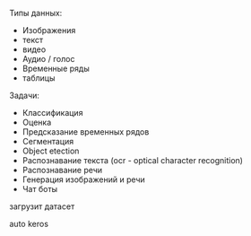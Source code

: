 Типы данных:
- Изображения
- текст 
- видео
- Аудио / голос
- Временные ряды
- таблицы


Задачи:
 - Классификация
 - Оценка
 - Предсказание временных рядов
 - Сегментация
 - Object etection
 - Распознавание текста (ocr - optical character recognition)
 - Распознавание речи
 - Генерация изображений и речи
 - Чат боты

загрузит датасет

auto keros
